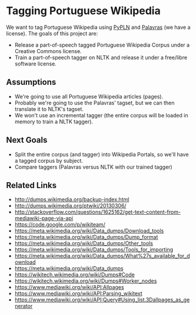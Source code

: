 # Tagging Portuguese Wikipedia

We want to tag Portuguese Wikipedia using [PyPLN](http://www.pypln.org/) and
[Palavras](http://visl.sdu.dk/~eckhard/pdf/PLP20-amilo.ps.pdf) (we have a
license). The goals of this project are:

- Release a part-of-speech tagged Portuguese Wikipedia Corpus under a Creative
  Commons license.
- Train a part-of-speech tagger on NLTK and release it under a free/libre
  software license.


## Assumptions

- We're going to use all Portuguese Wikipedia articles (pages).
- Probably we're going to use the Palavras' tagset, but we can then translate
  it to NLTK's tagset.
- We won't use an incremental tagger (the entire corpus will be loaded in
  memory to train a NLTK tagger).



## Next Goals

- Split the entire corpus (and tagger) into Wikipedia Portals, so we'll have a
  tagged corpus by subject.
- Compare taggers (Palavras versus NLTK with our trained tagger)


## Related Links

- <http://dumps.wikimedia.org/backup-index.html>
- <http://dumps.wikimedia.org/ptwiki/20130306/>
- <http://stackoverflow.com/questions/1625162/get-text-content-from-mediawiki-page-via-api>
- <https://code.google.com/p/wikiteam/>
- <https://meta.wikimedia.org/wiki/Data_dumps/Download_tools>
- <https://meta.wikimedia.org/wiki/Data_dumps/Dump_format>
- <https://meta.wikimedia.org/wiki/Data_dumps/Other_tools>
- <https://meta.wikimedia.org/wiki/Data_dumps/Tools_for_importing>
- <https://meta.wikimedia.org/wiki/Data_dumps/What%27s_available_for_download>
- <https://meta.wikimedia.org/wiki/Data_dumps>
- <https://wikitech.wikimedia.org/wiki/Dumps#Code>
- <https://wikitech.wikimedia.org/wiki/Dumps#Worker_nodes>
- <https://www.mediawiki.org/wiki/API:Allpages>
- <https://www.mediawiki.org/wiki/API:Parsing_wikitext>
- <https://www.mediawiki.org/wiki/API:Query#Using_list.3Dallpages_as_generator>
